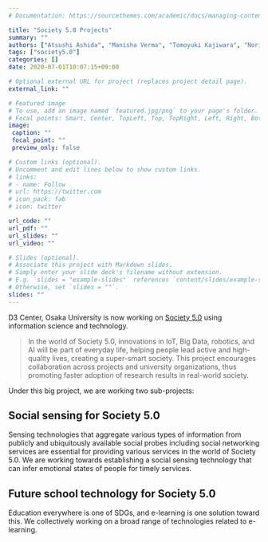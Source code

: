 ```yaml
---
# Documentation: https://sourcethemes.com/academic/docs/managing-content/

title: "Society 5.0 Projects"
summary: ""
authors: ["Atsushi Ashida", "Manisha Verma", "Tomoyuki Kajiwara", "Noriko Takemura", "Yuta Nakashima", "Hideaki Hayashi", "Hajime Nagahara"]
tags: ["society5.0"]
categories: []
date: 2020-07-01T10:07:15+09:00

# Optional external URL for project (replaces project detail page).
external_link: ""

# Featured image
# To use, add an image named `featured.jpg/png` to your page's folder.
# Focal points: Smart, Center, TopLeft, Top, TopRight, Left, Right, BottomLeft, Bottom, BottomRight.
image:
 caption: ""
 focal_point: ""
 preview_only: false

# Custom links (optional).
# Uncomment and edit lines below to show custom links.
# links:
# - name: Follow
# url: https://twitter.com
# icon_pack: fab
# icon: twitter

url_code: ""
url_pdf: ""
url_slides: ""
url_video: ""

# Slides (optional).
# Associate this project with Markdown slides.
# Simply enter your slide deck's filename without extension.
# E.g. `slides = "example-slides"` references `content/slides/example-slides.md`.
# Otherwise, set `slides = ""`.
slides: ""
---
```

D3 Center, Osaka University is now working on [Society 5.0](https://www.ildi.ids.osaka-u.ac.jp/) using information science and technology. 

> In the world of Society 5.0, innovations in IoT, Big Data, robotics, and AI will be part of everyday life, helping people lead active and high-quality lives, creating a super-smart society. This project encourages collaboration across projects and university organizations, thus promoting faster adoption of research results in real-world society.

Under this big project, we are working two sub-projects:

## Social sensing for Society 5.0

Sensing technologies that aggregate various types of information from publicly and ubiquitously available social probes including social networking services are essential for providing various services in the world of Society 5.0. We are working towards establishing a social sensing technology that can infer emotional states of people for timely services. 

## Future school technology for Society 5.0 

Education everywhere is one of SDGs, and e-learning is one solution toward this. We collectively working on a broad range of technologies related to e-learning. 